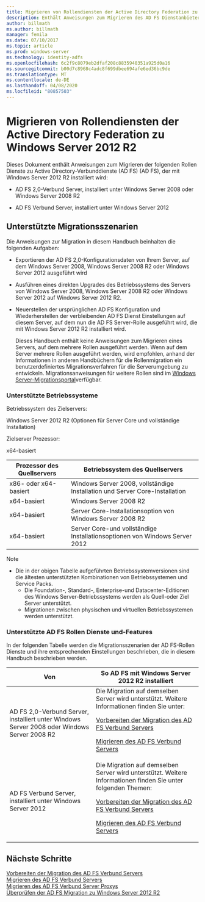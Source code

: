 ```yaml
---
title: Migrieren von Rollendiensten der Active Directory Federation zu Windows Server 2012 R2
description: Enthält Anweisungen zum Migrieren des AD FS Dienstanbieter zu Windows Server 2012 R2.
author: billmath
ms.author: billmath
manager: femila
ms.date: 07/10/2017
ms.topic: article
ms.prod: windows-server
ms.technology: identity-adfs
ms.openlocfilehash: 6c2f9c8079eb2dfaf208c8835940351a925d0a16
ms.sourcegitcommit: b00d7c8968c4adc8f699dbee694afe6ed36bc9de
ms.translationtype: MT
ms.contentlocale: de-DE
ms.lasthandoff: 04/08/2020
ms.locfileid: "80857503"
---
```

# <a name="migrate-active-directory-federation-services-role-services-to-windows-server-2012-r2"></a>Migrieren von Rollendiensten der Active Directory Federation zu Windows Server 2012 R2
 Dieses Dokument enthält Anweisungen zum Migrieren der folgenden Rollen Dienste zu Active Directory-Verbunddienste (AD FS) (AD FS), der mit Windows Server 2012 R2 installiert wird:  
  
-   AD FS 2,0-Verbund Server, installiert unter Windows Server 2008 oder Windows Server 2008 R2  
  
-   AD FS Verbund Server, installiert unter Windows Server 2012  
  
## <a name="supported-migration-scenarios"></a>Unterstützte Migrationsszenarien  
 Die Anweisungen zur Migration in diesem Handbuch beinhalten die folgenden Aufgaben:  
  
- Exportieren der AD FS 2,0-Konfigurationsdaten von Ihrem Server, auf dem Windows Server 2008, Windows Server 2008 R2 oder Windows Server 2012 ausgeführt wird  
  
- Ausführen eines direkten Upgrades des Betriebssystems des Servers von Windows Server 2008, Windows Server 2008 R2 oder Windows Server 2012 auf Windows Server 2012 R2. 
  
- Neuerstellen der ursprünglichen AD FS Konfiguration und Wiederherstellen der verbleibenden AD FS Dienst Einstellungen auf diesem Server, auf dem nun die AD FS Server-Rolle ausgeführt wird, die mit Windows Server 2012 R2 installiert wird.  
  
  Dieses Handbuch enthält keine Anweisungen zum Migrieren eines Servers, auf dem mehrere Rollen ausgeführt werden. Wenn auf dem Server mehrere Rollen ausgeführt werden, wird empfohlen, anhand der Informationen in anderen Handbüchern für die Rollenmigration ein benutzerdefiniertes Migrationsverfahren für die Serverumgebung zu entwickeln. Migrationsanweisungen für weitere Rollen sind im [Windows Server-Migrationsportal](https://go.microsoft.com/fwlink/?LinkId=247608)verfügbar.  
  
### <a name="supported-operating-systems"></a>Unterstützte Betriebssysteme  
 Betriebssystem des Zielservers:  
  
 Windows Server 2012 R2 (Optionen für Server Core und vollständige Installation)  
  
 Zielserver Prozessor:  
  
 x64-basiert  
  
|Prozessor des Quellservers|Betriebssystem des Quellservers|  
|-----------------------------|------------------------------------|  
|x86- oder x64-basiert| Windows Server 2008, vollständige Installation und Server Core-Installation|  
|x64-basiert|Windows Server 2008 R2|  
|x64-basiert|Server Core-Installationsoption von Windows Server 2008 R2|  
|x64-basiert|Server Core-und vollständige Installationsoptionen von Windows Server 2012|  
  
> [!NOTE]
> - Die in der obigen Tabelle aufgeführten Betriebssystemversionen sind die ältesten unterstützten Kombinationen von Betriebssystemen und Service Packs.  
>   -   Die Foundation-, Standard-, Enterprise-und Datacenter-Editionen des Windows Server-Betriebssystems werden als Quell-oder Ziel Server unterstützt.  
>   -   Migrationen zwischen physischen und virtuellen Betriebssystemen werden unterstützt.  
  
### <a name="supported-ad-fs-role-services-and-features"></a>Unterstützte AD FS Rollen Dienste und-Features  
 In der folgenden Tabelle werden die Migrationsszenarien der AD FS-Rollen Dienste und ihre entsprechenden Einstellungen beschrieben, die in diesem Handbuch beschrieben werden.  
  
|Von|So AD FS mit Windows Server 2012 R2 installiert|  
|----------|----------------------------------------------------------------------------------------------|  
|AD FS 2,0-Verbund Server, installiert unter Windows Server 2008 oder Windows Server 2008 R2|Die Migration auf demselben Server wird unterstützt. Weitere Informationen finden Sie unter:<p> [Vorbereiten der Migration des AD FS Verbund Servers](prepare-migrate-ad-fs-server-r2.md)<p> [Migrieren des AD FS Verbund Servers](migrate-ad-fs-fed-server-r2.md)|  
|AD FS Verbund Server, installiert unter Windows Server 2012|Die Migration auf demselben Server wird unterstützt.  Weitere Informationen finden Sie unter folgenden Themen:<p> [Vorbereiten der Migration des AD FS Verbund Servers](prepare-migrate-ad-fs-server-r2.md)<p> [Migrieren des AD FS Verbund Servers](migrate-ad-fs-fed-server-r2.md)|  
  
## <a name="next-steps"></a>Nächste Schritte
 [Vorbereiten der Migration des AD FS Verbund Servers](prepare-migrate-ad-fs-server-r2.md)   
 [Migrieren des AD FS Verbund Servers](migrate-ad-fs-fed-server-r2.md)   
 [Migrieren des AD FS Verbund Server Proxys](migrate-fed-server-proxy-r2.md)   
 [Überprüfen der AD FS Migration zu Windows Server 2012 R2](verify-ad-fs-migration.md)